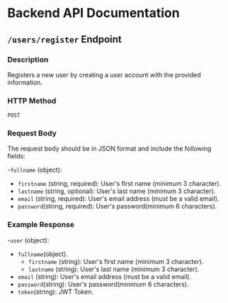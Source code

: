
# Backend API Documentation

## `/users/register` Endpoint

### Description

Registers a new user by creating a user account with the provided information.

### HTTP Method

`POST`



### Request Body

The request body should be in JSON format and include the following fields:

-`fullname` (object):
  - `firstname` (string, required): User's first name (minimum 3 character).
  - `lastname` (string, optional): User's last name (minimum 3 character).
- `email` (string, required): User's email address (must be a valid email).
- `password`(string, required): User's password(minimum 6 characters).  

### Example Response

-`user` (object):
 - `fullname`(object).
   - `firstname` (string): User's first name (minimum 3 character).
   - `lastname` (string): User's last name (minimum 3 character). 
  - `email` (string): User's email address (must be a valid email).
- `password`(string): User's password(minimum 6 characters).  
- `token`(string): JWT Token.

